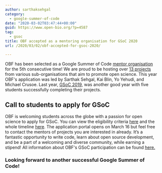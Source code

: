 ```yaml
---
author: sarthaksehgal
category:
  - google-summer-of-code
date: "2020-03-02T03:47:44+00:00"
guid: https://www.open-bio.org/?p=4587
tag:
  - gsoc
title: OBF accepted as a mentoring organisation for GSoC 2020
url: /2020/03/02/obf-accepted-for-gsoc-2020/

---
```

OBF has been selected as a Google Summer of Code [mentor organisation](https://summerofcode.withgoogle.com/organizations/4996161846378496/) for the 5th consecutive time! We are proud to be hosting over [13 projects](http://open-bio.org/events/gsoc/project-ideas/) from various sub-organisations that aim to promote open science. This year OBF's application was led by Sarthak Sehgal, Kai Blin, Yo Yehudi, and Michael Crusoe. Last year, [GSoC 2019](https://summerofcode.withgoogle.com/archive/2019/organizations/5294944380518400/), was another good year with five students successfully completing their projects.

## Call to students to apply for GSoC

OBF is welcoming students across the globe with a passion for open science to apply for GSoC. You can view the eligibility criteria [here](https://developers.google.com/open-source/gsoc/faq) and the whole timeline [here](https://developers.google.com/open-source/gsoc/timeline). The application portal opens on March 16 but feel free to contact the mentors of projects you are interested in already. It’s a fantastic opportunity to write code, learn about open source development, and be a part of a welcoming and diverse community, while earning a stipend! All information about OBF's GSoC participation can be found [here.](http://open-bio.org/gsoc/)

### Looking forward to another successful Google Summer of Code!
